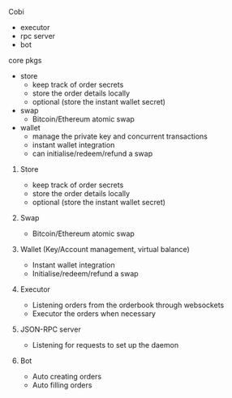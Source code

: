 Cobi 
- executor 
- rpc server 
- bot

core pkgs
- store 
   - keep track of order secrets
   - store the order details locally
   - optional (store the instant wallet secret)
- swap 
  - Bitcoin/Ethereum atomic swap
- wallet  
  - manage the private key and concurrent transactions 
  - instant wallet integration
  - can initialise/redeem/refund a swap
  

1. Store
   - keep track of order secrets
   - store the order details locally 
   - optional (store the instant wallet secret) 
2. Swap
   - Bitcoin/Ethereum atomic swap 
3. Wallet (Key/Account management, virtual balance)
   - Instant wallet integration
   - Initialise/redeem/refund a swap 
4. Executor 
   - Listening orders from the orderbook through websockets 
   - Executor the orders when necessary 
4. JSON-RPC server 
   - Listening for requests to set up the daemon 

6. Bot
   - Auto creating orders 
   - Auto filling orders 



